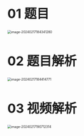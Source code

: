 # 01 题目

<img src="https://cvp.oss-cn-shanghai.aliyuncs.com/picgo/202402171843491.png" alt="image-20240217184341280" style="zoom:50%;" />



# 02 题目解析

<img src="https://cvp.oss-cn-shanghai.aliyuncs.com/picgo/202402171844032.png" alt="image-20240217184414771" style="zoom:50%;" />



# 03 视频解析

<img src="https://cvp.oss-cn-shanghai.aliyuncs.com/picgo/202402171907856.png" alt="image-20240217190712314" style="zoom:50%;" />



